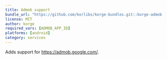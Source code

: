 ```yaml
---
title: Admob support
bundle_url: "https://github.com/korlibs/korge-bundles.git::korge-admob::1f15b6228bfe9deeccb995aff950c04923cebee6"
license: MIT
author: korge
required_vars: [ADMOB_APP_ID]
platforms: [android]
category: services
---
```


Adds support for <https://admob.google.com/>.